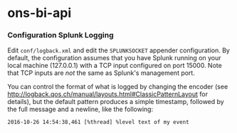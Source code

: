 # ons-bi-api


### Configuration Splunk Logging

Edit `conf/logback.xml` and edit the `SPLUNKSOCKET` appender configuration. By default, 
the configuration assumes that you have Splunk running on your local machine (127.0.0.1) with a TCP input configured
on port 15000. Note that TCP inputs are *not* the same as Splunk's management port.

You can control the format of what is logged by changing the encoder 
(see http://logback.qos.ch/manual/layouts.html#ClassicPatternLayout for details), but the default pattern produces 
a simple timestamp, followed by the full message and a newline, like the following:

```
2016-10-26 14:54:38,461 [%thread] %level text of my event
```